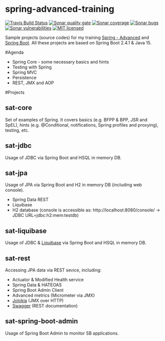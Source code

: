 # spring-advanced-training

[![Travis Build Status][travis-image]][travis-url-main] [![Sonar quality gate][sonar-quality-gate]][sonar-url] [![Sonar coverage][sonar-coverage]][sonar-url] [![Sonar bugs][sonar-bugs]][sonar-url] [![Sonar vulnerabilities][sonar-vulnerabilities]][sonar-url] [![MIT licensed][mit-badge]](./LICENSE.txt)

Sample projects (source codes) for my training [Spring - Advanced](http://arnosthavelka.github.io/presentation/spring-advanced/index.html) and [Spring Boot](http://arnosthavelka.github.io/presentation/spring-boot/index.html). 
All these projects are based on Spring Boot 2.4.1 & Java 15.

#Agenda
* Spring Core - some necessary basics and hints
* Testing with Spring
* Spring MVC
* Persistence
* REST, JMX and AOP

#Projects
## sat-core
Set of examples of Spring. It covers basics (e.g. BFPP & BPP, JSR and SpEL), hints (e.g. @Conditional, notifications, Spring profiles and proxying), testing, etc.

## sat-jdbc
Usage of JDBC via Spring Boot and HSQL in memory DB.

## sat-jpa
Usage of JPA via Spring Boot and H2 in memory DB (including web console).
* Spring Data REST
* Liquibase
* H2 database (console is accessible as: http://localhost:8080/console/ -> JDBC URL=jdbc:h2:mem:testdb)

## sat-liquibase
Usage of JDBC & [Liquibase](http://www.liquibase.org/) via Spring Boot and HSQL in memory DB.

## sat-rest
Accessing JPA data via REST sevice, including:
* Actuator & Modified Health service
* Spring Data & HATEOAS
* Spring Boot Admin Client
* Advanced metrics (Micrometer via JMX)
* [Jolokia](https://jolokia.org/) (JMX over HTTP)
* [Swagger](http://swagger.io/) (REST documentation)

## sat-spring-boot-admin
Usage of Spring Boot Admin to monitor SB applications.

[travis-url-main]: https://github.com/arnosthavelka/spring-advanced-training
[travis-image]: https://travis-ci.org/arnosthavelka/spring-advanced-training.svg?branch=master

[sonar-url]: https://sonarcloud.io/dashboard?id=arnosthavelka_spring-advanced-training
[sonar-quality-gate]: https://sonarcloud.io/api/project_badges/measure?project=arnosthavelka_spring-advanced-training&metric=alert_status
[sonar-coverage]: https://sonarcloud.io/api/project_badges/measure?project=arnosthavelka_spring-advanced-training&metric=coverage
[sonar-bugs]: https://sonarcloud.io/api/project_badges/measure?project=arnosthavelka_spring-advanced-training&metric=bugs
[sonar-vulnerabilities]: https://sonarcloud.io/api/project_badges/measure?project=arnosthavelka_spring-advanced-training&metric=vulnerabilities
[mit-badge]: https://img.shields.io/badge/license-MIT-maroon.svg